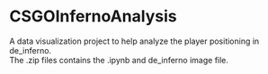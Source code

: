 # CSGOInfernoAnalysis
A data visualization project to help analyze the player positioning in de_inferno.  <br />The .zip files contains the .ipynb and de_inferno image file.

